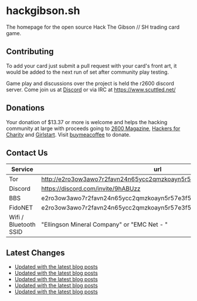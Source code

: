 # hackgibson.sh
The homepage for the open source Hack The Gibson // SH trading card game.


## Contributing

To add your card just submit a pull request with your card's front art, it would be added to the next run of set after community play testing.

Game play and discussions over the project is held the r2600 discord server. Come join us at [Discord](https://discord.com/invite/9hABUzz) or via IRC at https://www.scuttled.net/


## Donations

Your donation of $13.37 or more is welcome and helps the hacking community at large with proceeds going to [2600 Magazine](https://2600.com/), [Hackers for Charity](https://hackersforcharity.org) and [Girlstart](https://girlstart.org).  Visit [buymeacoffee](https://www.buymeacoffee.com/hackgibson.sh) to donate.


## Contact Us

Service | url
-|-
Tor | http://e2ro3ow3awo7r2favn24n65ycc2qmzkoayn5r57e3f56nvjwdcgg32ad.onion
Discord | https://discord.com/invite/9hABUzz
BBS | e2ro3ow3awo7r2favn24n65ycc2qmzkoayn5r57e3f56nvjwdcgg32ad.onion:23
FidoNET | e2ro3ow3awo7r2favn24n65ycc2qmzkoayn5r57e3f56nvjwdcgg32ad.onion:24554
Wifi / Bluetooth SSID | "Ellingson Mineral Company" or "EMC Net - <fidonet address>"

## Latest Changes
<!-- BLOG-POST-LIST:START -->
- [Updated with the latest blog posts](https://github.com/DFW2600/hackgibson.sh/commit/6180360b0119bc9616a4f4a91f6d901f83edf813)
- [Updated with the latest blog posts](https://github.com/DFW2600/hackgibson.sh/commit/edb7b13b9304d27b475b85e9a3f487b4176d631c)
- [Updated with the latest blog posts](https://github.com/DFW2600/hackgibson.sh/commit/be2639d3988fafc60fc257aa07a10cd0834cb783)
- [Updated with the latest blog posts](https://github.com/DFW2600/hackgibson.sh/commit/d6f4411f15b31a3f4c7f6f3c3f5fa0645726dd5c)
- [Updated with the latest blog posts](https://github.com/DFW2600/hackgibson.sh/commit/a49bf6db8c019c5d8448b5e552ae9b6f25dba191)
<!-- BLOG-POST-LIST:END -->
